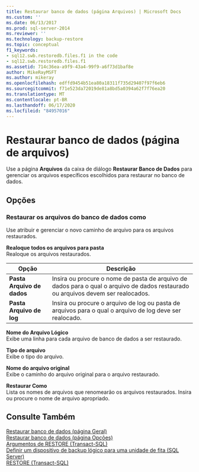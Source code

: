 ```yaml
---
title: Restaurar banco de dados (página Arquivos) | Microsoft Docs
ms.custom: ''
ms.date: 06/13/2017
ms.prod: sql-server-2014
ms.reviewer: ''
ms.technology: backup-restore
ms.topic: conceptual
f1_keywords:
- sql12.swb.restoredb.files.f1 in the code
- sql12.swb.restoredb.files.f1
ms.assetid: 714c36ea-a9f9-43a4-99f9-a6f73d1baf8e
author: MikeRayMSFT
ms.author: mikeray
ms.openlocfilehash: edffd9454b51ea80a18311f735d29407f97f6eb6
ms.sourcegitcommit: f71e523da72019de81a8bd5a0394a62f7f76ea20
ms.translationtype: MT
ms.contentlocale: pt-BR
ms.lasthandoff: 06/17/2020
ms.locfileid: "84957016"
---
```

# <a name="restore-database-files-page"></a>Restaurar banco de dados (página de arquivos)
  Use a página **Arquivos** da caixa de diálogo **Restaurar Banco de Dados** para gerenciar os arquivos específicos escolhidos para restaurar no banco de dados.  
  
## <a name="options"></a>Opções  
  
### <a name="restore-database-files-as"></a>Restaurar os arquivos do banco de dados como  
 Use atribuir e gerenciar o novo caminho de arquivo para os arquivos restaurados.  
  
 **Realoque todos os arquivos para pasta**  
 Realoque os arquivos restaurados.  
  
|Opção|Descrição|  
|------------|-----------------|  
|**Pasta Arquivo de dados**|Insira ou procure o nome de pasta de arquivo de dados para o qual o arquivo de dados restaurado ou arquivos devem ser realocados.|  
|**Pasta Arquivo de log**|Insira ou procure o arquivo de log ou pasta de arquivos para o qual o arquivo de log deve ser realocado.|  
  
 **Nome do Arquivo Lógico**  
 Exibe uma linha para cada arquivo de banco de dados a ser restaurado.  
  
 **Tipo de arquivo**  
 Exibe o tipo do arquivo.  
  
 **Nome do arquivo original**  
 Exibe o caminho do arquivo original para o arquivo restaurado.  
  
 **Restaurar Como**  
 Lista os nomes de arquivos que renomearão os arquivos restaurados. Insira ou procure o nome de arquivo apropriado.  
  
## <a name="see-also"></a>Consulte Também  
 [Restaurar banco de dados &#40;página Geral&#41;](../../integration-services/general-page-of-integration-services-designers-options.md)   
 [Restaurar banco de dados &#40;página Opções&#41;](restore-database-options-page.md)   
 [Argumentos de RESTORE &#40;Transact-SQL&#41;](/sql/t-sql/statements/restore-statements-arguments-transact-sql)   
 [Definir um dispositivo de backup lógico para uma unidade de fita &#40;SQL Server&#41;](define-a-logical-backup-device-for-a-tape-drive-sql-server.md)   
 [RESTORE &#40;Transact-SQL&#41;](/sql/t-sql/statements/restore-statements-transact-sql)  
  
  

